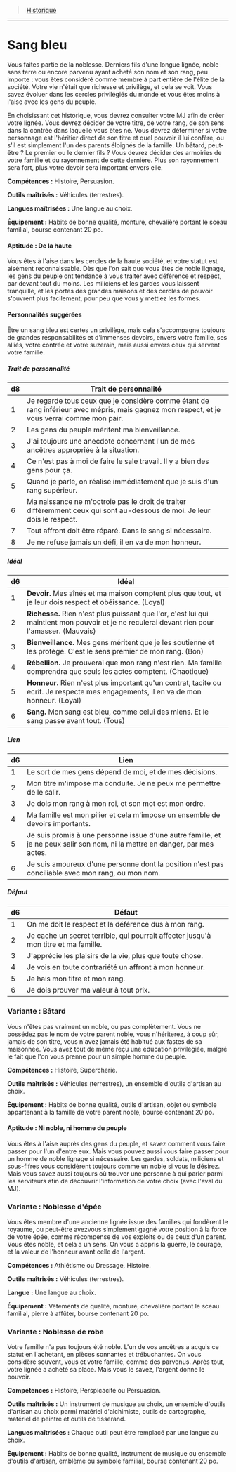 
<!--BackgroundItem-->

> <!--ParentNameLink-->[Historique](backgrounds_hd.md)<!--/ParentNameLink-->

---

# <!--Name-->Sang bleu<!--/Name-->

<!--Description-->

Vous faites partie de la noblesse. Derniers fils d'une longue lignée, noble sans terre ou encore parvenu ayant acheté son nom et son rang, peu importe : vous êtes considéré comme membre à part entière de l'élite de la société. Votre vie n'était que richesse et privilège, et cela se voit. Vous savez évoluer dans les cercles privilégiés du monde et vous êtes moins à l'aise avec les gens du peuple.

En choisissant cet historique, vous devrez consulter votre MJ afin de créer votre lignée. Vous devrez décider de votre titre, de votre rang, de son sens dans la contrée dans laquelle vous êtes né. Vous devrez déterminer si votre personnage est l'héritier direct de son titre et quel pouvoir il lui confère, ou s'il est simplement l'un des parents éloignés de la famille. Un bâtard, peut-être ? Le premier ou le dernier fils ? Vous devrez décider des armoiries de votre famille et du rayonnement de cette dernière. Plus son rayonnement sera fort, plus votre devoir sera important envers elle.

<!--/Description-->

**Compétences :** <!--Abilities-->Histoire, Persuasion.<!--/Abilities-->

**Outils maîtrisés :** <!--MasteredTools-->Véhicules (terrestres).<!--/MasteredTools-->

**Langues maîtrisées :** <!--MasteredLanguages-->Une langue au choix.<!--/MasteredLanguages-->

**Équipement :** <!--Equipment-->Habits de bonne qualité, monture, chevalière portant le sceau familial, bourse contenant 20 po.<!--/Equipment-->

<!--SkillItem-->

#### <!--Name-->Aptitude : De la haute<!--/Name-->

<!--Description-->

Vous êtes à l'aise dans les cercles de la haute société, et votre statut est aisément reconnaissable. Dès que l'on sait que vous êtes de noble lignage, les gens du peuple ont tendance à vous traiter avec déférence et respect, par devant tout du moins. Les miliciens et les gardes vous laissent tranquille, et les portes des grandes maisons et des cercles de pouvoir s'ouvrent plus facilement, pour peu que vous y mettiez les formes.

<!--/Description-->

<!--/SkillItem-->

<!--Items-->

#### <!--Name-->Personnalités suggérées<!--/Name-->

<!--Description-->

Être un sang bleu est certes un privilège, mais cela s'accompagne toujours de grandes responsabilités et d'immenses devoirs, envers votre famille, ses alliés, votre contrée et votre suzerain, mais aussi envers ceux qui servent votre famille.

<!--/Description-->

<!--PersonalityTraitItem-->

##### <!--Name-->Trait de personnalité<!--/Name-->

<!--Table-->

|d8|Trait de personnalité|
|---|---|
|1|Je regarde tous ceux que je considère comme <!--br-->étant de rang inférieur avec mépris, mais <!--br-->gagnez mon respect, et je vous verrai comme <!--br-->mon pair.|
|2|Les gens du peuple méritent ma bienveillance.|
|3|J'ai toujours une anecdote concernant l'un de <!--br-->mes ancêtres appropriée à la situation.|
|4|Ce n'est pas à moi de faire le sale travail. Il y a <!--br-->bien des gens pour ça.|
|5|Quand je parle, on réalise immédiatement que <!--br-->je suis d'un rang supérieur.|
|6|Ma naissance ne m'octroie pas le droit de <!--br-->traiter différemment ceux qui sont au-dessous <!--br-->de moi. Je leur dois le respect.|
|7|Tout affront doit être réparé. Dans le sang si <!--br-->nécessaire.|
|8|Je ne refuse jamais un défi, il en va de mon <!--br-->honneur.|

<!--/Table-->

<!--/PersonalityTraitItem-->

<!--PersonalityIdealItem-->

##### <!--Name-->Idéal<!--/Name-->

<!--Table-->

|d6|Idéal|
|---|---|
|1|**Devoir.** Mes aînés et ma maison comptent plus <!--br-->que tout, et je leur dois respect et obéissance. <!--br-->(Loyal)|
|2|**Richesse.** Rien n'est plus puissant que l'or, c'est <!--br-->lui qui maintient mon pouvoir et je ne reculerai <!--br-->devant rien pour l'amasser. (Mauvais)|
|3|**Bienveillance.** Mes gens méritent que je les <!--br-->soutienne et les protège. C'est le sens premier <!--br-->de mon rang. (Bon)|
|4|**Rébellion.** Je prouverai que mon rang n'est <!--br-->rien. Ma famille comprendra que seuls les actes <!--br-->comptent. (Chaotique)|
|5|**Honneur.** Rien n'est plus important qu'un <!--br-->contrat, tacite ou écrit. Je respecte mes <!--br-->engagements, il en va de mon honneur. (Loyal)|
|6|**Sang.** Mon sang est bleu, comme celui des <!--br-->miens. Et le sang passe avant tout. (Tous)|

<!--/Table-->

<!--/PersonalityIdealItem-->

<!--PersonalityLinkItem-->

##### <!--Name-->Lien<!--/Name-->

<!--Table-->

|d6|Lien|
|---|---|
|1|Le sort de mes gens dépend de moi, et de mes <!--br-->décisions.|
|2|Mon titre m'impose ma conduite. Je ne peux <!--br-->me permettre de le salir.|
|3|Je dois mon rang à mon roi, et son mot est mon <!--br-->ordre.|
|4|Ma famille est mon pilier et cela m'impose un <!--br-->ensemble de devoirs importants.|
|5|Je suis promis à une personne issue d'une autre <!--br-->famille, et je ne peux salir son nom, ni la mettre <!--br-->en danger, par mes actes.|
|6|Je suis amoureux d'une personne dont la <!--br-->position n'est pas conciliable avec mon rang, <!--br-->ou mon nom.|

<!--/Table-->

<!--/PersonalityLinkItem-->

<!--PersonalityDefectItem-->

##### <!--Name-->Défaut<!--/Name-->

<!--Table-->

|d6|Défaut|
|---|---|
|1|On me doit le respect et la déférence dus à mon <!--br-->rang.|
|2|Je cache un secret terrible, qui pourrait affecter <!--br-->jusqu'à mon titre et ma famille.|
|3|J'apprécie les plaisirs de la vie, plus que toute <!--br-->chose.|
|4|Je vois en toute contrariété un affront à mon <!--br-->honneur.|
|5|Je hais mon titre et mon rang.|
|6|Je dois prouver ma valeur à tout prix.|

<!--/Table-->

<!--/PersonalityDefectItem-->

<!--/Items-->

<!--SubBackgroundItem-->

### <!--Name-->Variante : Bâtard<!--/Name-->

<!--Description-->

Vous n'êtes pas vraiment un noble, ou pas complètement. Vous ne possédez pas le nom de votre parent noble, vous n'hériterez, à coup sûr, jamais de son titre, vous n'avez jamais été habitué aux fastes de sa maisonnée. Vous avez tout de même reçu une éducation privilégiée, malgré le fait que l'on vous prenne pour un simple homme du peuple.

<!--/Description-->

**Compétences :** <!--Abilities-->Histoire, Supercherie.<!--/Abilities-->

**Outils maîtrisés :** <!--MasteredTools-->Véhicules (terrestres), un ensemble d'outils d'artisan au choix.<!--/MasteredTools-->

**Équipement :** <!--Equipment-->Habits de bonne qualité, outils d'artisan, objet ou symbole appartenant à la famille de votre parent noble, bourse contenant 20 po.<!--/Equipment-->

<!--SkillItem-->

#### <!--Name-->Aptitude : Ni noble, ni homme du peuple<!--/Name-->

<!--Description-->

Vous êtes à l'aise auprès des gens du peuple, et savez comment vous faire passer pour l'un d'entre eux. Mais vous pouvez aussi vous faire passer pour un homme de noble lignage si nécessaire. Les gardes, soldats, miliciens et sous-fifres vous considèrent toujours comme un noble si vous le désirez. Mais vous savez aussi toujours où trouver une personne à qui parler parmi les serviteurs afin de découvrir l'information de votre choix (avec l'aval du MJ).

<!--/Description-->

<!--/SkillItem-->

<!--/SubBackgroundItem-->

<!--SubBackgroundItem-->

### <!--Name-->Variante : Noblesse d'épée<!--/Name-->

<!--Description-->

Vous êtes membre d'une ancienne lignée issue des familles qui fondèrent le royaume, ou peut-être avezvous simplement gagné votre position à la force de votre épée, comme récompense de vos exploits ou de ceux d'un parent. Vous êtes noble, et cela a un sens. On vous a appris la guerre, le courage, et la valeur de l'honneur avant celle de l'argent.

<!--/Description-->

**Compétences :** <!--Abilities-->Athlétisme ou Dressage, Histoire.<!--/Abilities-->

**Outils maîtrisés :** <!--MasteredTools-->Véhicules (terrestres).<!--/MasteredTools-->

**Langue :** <!--MasteredLanguages-->Une langue au choix.<!--/MasteredLanguages-->

**Équipement :** <!--Equipment-->Vêtements de qualité, monture, chevalière portant le sceau familial, pierre à affûter, bourse contenant 20 po.<!--/Equipment-->

<!--/SubBackgroundItem-->

<!--SubBackgroundItem-->

### <!--Name-->Variante : Noblesse de robe<!--/Name-->

<!--Description-->

Votre famille n'a pas toujours été noble. L'un de vos ancêtres a acquis ce statut en l'achetant, en pièces sonnantes et trébuchantes. On vous considère souvent, vous et votre famille, comme des parvenus. Après tout, votre lignée a acheté sa place. Mais vous le savez, l'argent donne le pouvoir.

<!--/Description-->

**Compétences :** <!--Abilities-->Histoire, Perspicacité ou Persuasion.<!--/Abilities-->

**Outils maîtrisés :** <!--MasteredTools-->Un instrument de musique au choix, un ensemble d'outils d'artisan au choix parmi matériel d'alchimiste, outils de cartographe, matériel de peintre et outils de tisserand.<!--/MasteredTools-->

**Langues maîtrisées :** <!--MasteredLanguages-->Chaque outil peut être remplacé par une langue au choix.<!--/MasteredLanguages-->

**Équipement :** <!--Equipment-->Habits de bonne qualité, instrument de musique ou ensemble d'outils d'artisan, emblème ou symbole familial, bourse contenant 20 po.<!--/Equipment-->

<!--/SubBackgroundItem-->

<!--/BackgroundItem-->
